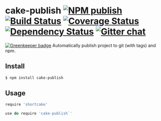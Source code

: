 # cake-publish [![NPM publish][npm-img]][npm-url] [![Build Status][travis-img]][travis-url] [![Coverage Status][coveralls-img]][coveralls-url] [![Dependency Status][dependency-img]][dependency-url] [![Gitter chat][gitter-img]][gitter-url]

[![Greenkeeper badge](https://badges.greenkeeper.io/zeekay/cake-publish.svg)](https://greenkeeper.io/)
Automatically publish project to git (with tags) and npm.

## Install
```bash
$ npm install cake-publish
```

## Usage
```coffee
require 'shortcake'

use do require 'cake-publish`'
```

[travis-img]:     https://img.shields.io/travis/zeekay/cake-publish.svg
[travis-url]:     https://travis-ci.org/zeekay/cake-publish
[coveralls-img]:  https://coveralls.io/repos/zeekay/cake-publish/badge.svg?branch=master&service=github
[coveralls-url]:  https://coveralls.io/github/zeekay/cake-publish?branch=master
[dependency-url]: https://david-dm.org/zeekay/cake-publish
[dependency-img]: https://david-dm.org/zeekay/cake-publish.svg
[npm-img]:        https://img.shields.io/npm/v/cake-publish.svg
[npm-url]:        https://www.npmjs.com/package/cake-publish
[gitter-img]:     https://badges.gitter.im/join-chat.svg
[gitter-url]:     https://gitter.im/zeekay/hi

<!-- not used -->
[downloads-img]:     https://img.shields.io/npm/dm/cake-publish.svg
[downloads-url]:     http://badge.fury.io/js/cake-publish
[devdependency-img]: https://david-dm.org/zeekay/cake-publish/dev-status.svg
[devdependency-url]: https://david-dm.org/zeekay/cake-publish#info=devDependencies
